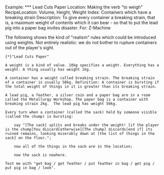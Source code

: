 Example: *** Lead Cuts Paper
Location: Making the verb "to weigh"
RecipeLocation: Volume, Height, Weight
Index: Containers which have a breaking strain
Description: To give every container a breaking strain, that is, a maximum weight of contents which it can bear - so that to put the lead pig into a paper bag invites disaster.
For: Z-Machine

  
The following shows the kind of "realism" rules which could be introduced using weights. Not entirely realistic: we do not bother to rupture containers out of the player's sight.

  

``` inform7
{*}"Lead Cuts Paper"

A weight is a kind of value. 10kg specifies a weight. Everything has a weight. A thing usually has weight 1kg.

A container has a weight called breaking strain. The breaking strain of a container is usually 50kg. Definition: A container is bursting if the total weight of things in it is greater than its breaking strain.

A lead pig, a feather, a silver coin and a paper bag are in a room called the Metallurgy Workshop. The paper bag is a container with breaking strain 2kg.  The lead pig has weight 50kg.

Every turn when a container (called the sack) held by someone visible (called the chump) is bursting:

	say "[The sack] splits and breaks under the weight! [if the player is the chump]You discard[otherwise][The chump] discards[end if] its ruined remains, looking miserably down at [the list of things in the sack] on the floor.";

	now all of the things in the sack are in the location;

	now the sack is nowhere.

Test me with "get bag / get feather / put feather in bag / get pig / put pig in bag / look".
```


